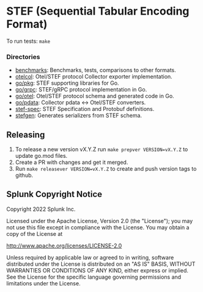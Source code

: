 # STEF (Sequential Tabular Encoding Format)

To run tests: `make`

### Directories

- [benchmarks](./benchmarks): Benchmarks, tests, comparisons to other formats.
- [otelcol](./otelcol): Otel/STEF protocol Collector exporter implementation.
- [go/pkg](./go/pkg): STEF supporting libraries for Go.
- [go/grpc](./go/grpc): STEF/gRPC protocol implementation in Go.
- [go/otel](./go/otel): Otel/STEF protocol schema and generated code in Go.
- [go/pdata](./go/pdata): Collector pdata <-> Otel/STEF converters.
- [stef-spec](./stef-spec): STEF Specification and Protobuf definitions.
- [stefgen](./stefgen): Generates serializers from STEF schema.

## Releasing

1. To release a new version vX.Y.Z run `make prepver VERSION=vX.Y.Z` to update go.mod 
files.
2. Create a PR with changes and get it merged.
3. Run `make releasever VERSION=vX.Y.Z` to create and push version tags to github.

## Splunk Copyright Notice

Copyright 2022 Splunk Inc.

Licensed under the Apache License, Version 2.0 (the "License");
you may not use this file except in compliance with the License.
You may obtain a copy of the License at

http://www.apache.org/licenses/LICENSE-2.0

Unless required by applicable law or agreed to in writing,
software distributed under the License is distributed on an "AS IS" BASIS,
WITHOUT WARRANTIES OR CONDITIONS OF ANY KIND, either express or implied.
See the License for the specific language governing permissions and limitations under the License.
